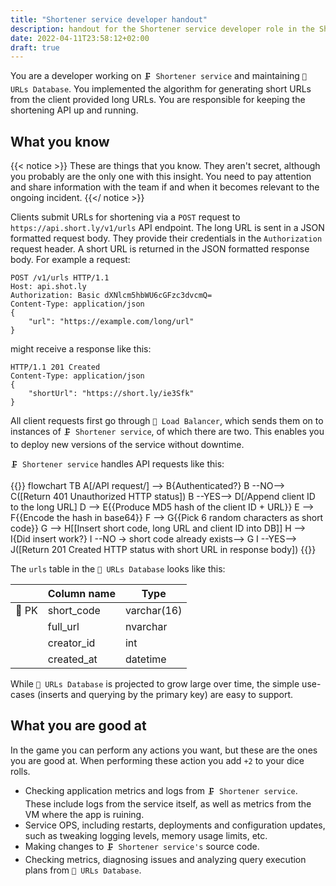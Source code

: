 ```yaml
---
title: "Shortener service developer handout"
description: handout for the Shortener service developer role in the Short.ly scenario
date: 2022-04-11T23:58:12+02:00
draft: true
---
```


You are a developer working on `🗜️ Shortener service` and maintaining `🔗️ URLs Database`. You implemented the algorithm for generating short URLs from the client provided long URLs. You are responsible for keeping the shortening API up and running.
<!--more-->

## What you know

{{< notice >}}
These are things that you know. They aren't secret, although you probably are the only one with this insight. You need to pay attention and share information with the team if and when it becomes relevant to the ongoing incident.
{{</ notice >}}

Clients submit URLs for shortening via a `POST` request to `https://api.short.ly/v1/urls` API endpoint. The long URL is sent in a JSON formatted request body. They provide their credentials in the `Authorization` request header. A short URL is returned in the JSON formatted response body. For example a request:

```
POST /v1/urls HTTP/1.1
Host: api.shot.ly
Authorization: Basic dXNlcm5hbWU6cGFzc3dvcmQ=
Content-Type: application/json
{
    "url": "https://example.com/long/url"
}
```

might receive a response like this:

```
HTTP/1.1 201 Created
Content-Type: application/json
{
    "shortUrl": "https://short.ly/ie3Sfk"
}
```

All client requests first go through `📣️ Load Balancer`, which sends them on to instances of `🗜️ Shortener service`, of which there are two. This enables you to deploy new versions of the service without downtime.

`🗜️ Shortener service` handles API requests like this:

{{<mermaid>}}
flowchart TB
    A[/API request/] --> B{Authenticated?}
    B --NO--> C([Return 401 Unauthorized HTTP status])
    B --YES--> D[/Append client ID to the long URL\]
    D --> E{{Produce MD5 hash of the client ID + URL}}
    E --> F{{Encode the hash in base64}}
    F --> G{{Pick 6 random characters as short code}}
    G --> H[[Insert short code, long URL and client ID into DB]]
    H --> I{Did insert work?}
    I --NO -> short code already exists--> G
    I --YES--> J([Return 201 Created HTTP status with short URL in response body])
{{</mermaid>}}

The `urls` table in the `🔗️ URLs Database` looks like this:

|       | Column name   | Type        |
|-------|---------------|-------------|
| 🔑️ PK | short_code    | varchar(16) |
|       | full_url      | nvarchar    |
|       | creator_id    | int         |
|       | created_at    | datetime    |

While `🔗️ URLs Database` is projected to grow large over time, the simple use-cases (inserts and querying by the primary key) are easy to support.

## What you are good at

In the game you can perform any actions you want, but these are the ones you are good at. When performing these action you add `+2` to your dice rolls.

* Checking application metrics and logs from `🗜️ Shortener service`. These include logs from the service itself, as well as metrics from the VM where the app is ruining.
* Service OPS, including restarts, deployments and configuration updates, such as tweaking logging levels, memory usage limits, etc.
* Making changes to `🗜️ Shortener service's` source code.
* Checking metrics, diagnosing issues and analyzing query execution plans from `🔗️ URLs Database`.
